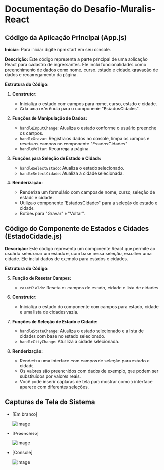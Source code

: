 # Documentação do Desafio-Muralis-React

## Código da Aplicação Principal (App.js)

**Iniciar:** Para iniciar digite npm start em seu console.

**Descrição:** Este código representa a parte principal de uma aplicação React para cadastro de ingressantes. Ele inclui funcionalidades como preenchimento de dados como nome, curso, estado e cidade, gravação de dados e recarregamento da página.

**Estrutura do Código:**

1. **Construtor:**
   - Inicializa o estado com campos para nome, curso, estado e cidade.
   - Cria uma referência para o componente "EstadosCidades".

2. **Funções de Manipulação de Dados:**
   - `handleInputChange`: Atualiza o estado conforme o usuário preenche os campos.
   - `handleGravar`: Registra os dados no console, limpa os campos e reseta os campos no componente "EstadosCidades".
   - `handleVoltar`: Recarrega a página.

3. **Funções para Seleção de Estado e Cidade:**
   - `handleSelectEstado`: Atualiza o estado selecionado.
   - `handleSelectCidade`: Atualiza a cidade selecionada.

4. **Renderização:**
   - Renderiza um formulário com campos de nome, curso, seleção de estado e cidade.
   - Utiliza o componente "EstadosCidades" para a seleção de estado e cidade.
   - Botões para "Gravar" e "Voltar".

## Código do Componente de Estados e Cidades (EstadoCidade.js)

**Descrição:** Este código representa um componente React que permite ao usuário selecionar um estado e, com base nessa seleção, escolher uma cidade. Ele inclui dados de exemplo para estados e cidades.

**Estrutura do Código:**

5. **Função de Resetar Campos:**
   - `resetFields`: Reseta os campos de estado, cidade e lista de cidades.

6. **Construtor:**
   - Inicializa o estado do componente com campos para estado, cidade e uma lista de cidades vazia.

7. **Funções de Seleção de Estado e Cidade:**
   - `handleStateChange`: Atualiza o estado selecionado e a lista de cidades com base no estado selecionado.
   - `handleCityChange`: Atualiza a cidade selecionada.

8. **Renderização:**
   - Renderiza uma interface com campos de seleção para estado e cidade.
   - Os valores são preenchidos com dados de exemplo, que podem ser substituídos por valores reais.
   - Você pode inserir capturas de tela para mostrar como a interface aparece com diferentes seleções.

## Capturas de Tela do Sistema

- [Em branco]
  
  ![image](https://github.com/TeteuzinTeixeira/Muralis_React/assets/117493672/5d73e060-bc5d-4947-a6eb-3751ee86c40f)

- [Preenchido]

  ![image](https://github.com/TeteuzinTeixeira/Muralis_React/assets/117493672/0412c813-9ad4-4dd1-941c-2d6ba0cc06fd)

- [Console]

  ![image](https://github.com/TeteuzinTeixeira/Muralis_React/assets/117493672/e34eff2e-e434-4015-9399-d6eb2d0ec182)

